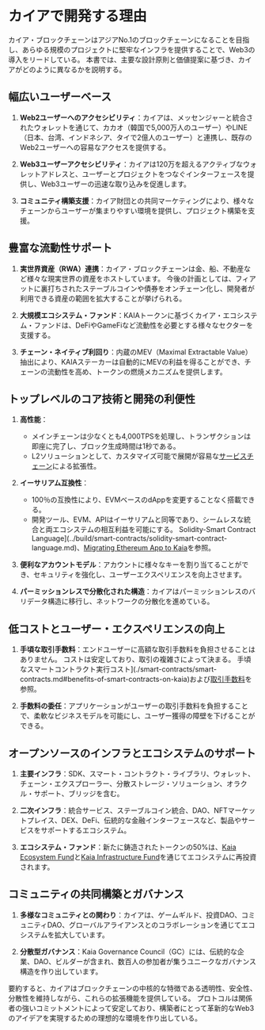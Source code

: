 # カイアで開発する理由

カイア・ブロックチェーンはアジアNo.1のブロックチェーンになることを目指し、あらゆる規模のプロジェクトに堅牢なインフラを提供することで、Web3の導入をリードしている。 本書では、主要な設計原則と価値提案に基づき、カイアがどのように異なるかを説明する。

## 幅広いユーザーベース

1. **Web2ユーザーへのアクセシビリティ**：カイアは、メッセンジャーと統合されたウォレットを通じて、カカオ（韓国で5,000万人のユーザー）やLINE（日本、台湾、インドネシア、タイで2億人のユーザー）と連携し、既存のWeb2ユーザーへの容易なアクセスを提供する。

2. **Web3ユーザーアクセシビリティ**：カイアは120万を超えるアクティブなウォレットアドレスと、ユーザーとプロジェクトをつなぐインターフェースを提供し、Web3ユーザーの迅速な取り込みを促進します。

3. **コミュニティ構築支援**：カイア財団との共同マーケティングにより、様々なチェーンからユーザーが集まりやすい環境を提供し、プロジェクト構築を支援。

## 豊富な流動性サポート

1. **実世界資産（RWA）連携**：カイア・ブロックチェーンは金、船、不動産など様々な現実世界の資産をホストしています。 今後の計画としては、フィアットに裏打ちされたステーブルコインや債券をオンチェーン化し、開発者が利用できる資産の範囲を拡大することが挙げられる。

2. **大規模エコシステム・ファンド**：KAIAトークンに基づくカイア・エコシステム・ファンドは、DeFiやGameFiなど流動性を必要とする様々なセクターを支援する。

3. **チェーン・ネイティブ利回り**：内蔵のMEV（Maximal Extractable Value）抽出により、KAIAステーカーは自動的にMEVの利益を得ることができ、チェーンの流動性を高め、トークンの燃焼メカニズムを提供します。

## トップレベルのコア技術と開発の利便性

1. **高性能**：
   - メインチェーンは少なくとも4,000TPSを処理し、トランザクションは即座に完了し、ブロック生成時間は1秒である。
   - <LinkWithTooltip tooltip="L2 (layer 2) blockchains act as an additional<br />  layer that helps the main blockchain handle<br />  more transactions more efficiently.">L2</LinkWithTooltip>ソリューションとして、カスタマイズ可能で展開が容易な[サービスチェーン](scaling-solutions.md#service-chain)による拡張性。

2. **イーサリアム互換性**：
   - 100％の互換性により、EVMベースのdAppを変更することなく搭載できる。
   - 開発ツール、EVM、APIはイーサリアムと同等であり、シームレスな統合と両エコシステムの相互利益を可能にする。 Solidity-Smart Contract Language](../build/smart-contracts/solidity-smart-contract-language.md)、[Migrating Ethereum App to Kaia](../build/tutorials/migrating-ethereum-app-to-kaia.mdx)を参照。

3. **便利なアカウントモデル**：アカウントに様々なキーを割り当てることができ、セキュリティを強化し、ユーザーエクスペリエンスを向上させます。

4. **パーミッションレスで分散化された構造**：カイアはパーミッションレスのバリデータ構造に移行し、ネットワークの分散化を進めている。

## 低コストとユーザー・エクスペリエンスの向上

1. **手頃な取引手数料**：エンドユーザーに高額な取引手数料を負担させることはありません。 コストは安定しており、取引の複雑さによって決まる。 手頃なスマートコントラクト実行コスト](./smart-contracts/smart-contracts.md#benefits-of-smart-contracts-on-kaia)および[取引手数料](transaction-fees/transaction-fees.md)を参照。

2. **手数料の委任**：アプリケーションがユーザーの取引手数料を負担することで、柔軟なビジネスモデルを可能にし、ユーザー獲得の障壁を下げることができる。

## オープンソースのインフラとエコシステムのサポート

1. **主要インフラ**：SDK、スマート・コントラクト・ライブラリ、ウォレット、チェーン・エクスプローラー、分散ストレージ・ソリューション、オラクル・サポート、ブリッジを含む。

2. **二次インフラ**：統合サービス、ステーブルコイン統合、DAO、NFTマーケットプレイス、DEX、DeFi、伝統的な金融インターフェースなど、製品やサービスをサポートするエコシステム。

3. **エコシステム・ファンド**：新たに鋳造されたトークンの50%は、[Kaia Ecosystem Fund](./token-economics/token-economy.md#kaia-ecosystem-fund)と[Kaia Infrastructure Fund](./token-economics/token-economy.md#kaia-infrastructure-fund)を通じてエコシステムに再投資されます。

## コミュニティの共同構築とガバナンス

1. **多様なコミュニティとの関わり**：カイアは、ゲームギルド、投資DAO、コミュニティDAO、グローバルアライアンスとのコラボレーションを通じてエコシステムを拡大しています。

2. **分散型ガバナンス**：Kaia Governance Council（GC）には、伝統的な企業、DAO、ビルダーが含まれ、数百人の参加者が集うユニークなガバナンス構造を作り出しています。

要約すると、カイアはブロックチェーンの中核的な特徴である透明性、安全性、分散性を維持しながら、これらの拡張機能を提供している。 プロトコルは関係者の強いコミットメントによって安定しており、構築者にとって革新的なWeb3のアイデアを実現するための理想的な環境を作り出している。
